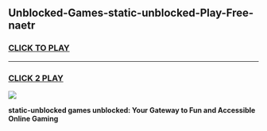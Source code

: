
## Unblocked-Games-static-unblocked-Play-Free-naetr
<h3>
<a href="https://premium76.site?title=static-unblocked&ref=12A">CLICK TO PLAY</a></h3>
<hr>

<h3>
<a href="https://premium76.site?title=static-unblocked&ref=12A">CLICK 2 PLAY</a>
  
</h3>

<a href="https://premium76.site?title=static-unblocked&ref=12A"><img src="https://clearcache.store/games.png"></a>


**static-unblocked games unblocked: Your Gateway to Fun and Accessible Online Gaming**
